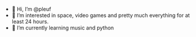 - 👋 Hi, I’m @pleuf
- 👀 I’m interested in space, video games and pretty much everything for at least 24 hours.
- 🌱 I’m currently learning music and python

<!---
pleuf/pleuf is a ✨ special ✨ repository because its `README.md` (this file) appears on your GitHub profile.
You can click the Preview link to take a look at your changes.
--->
